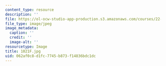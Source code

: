 ```yaml
---
content_type: resource
description: ''
file: https://ol-ocw-studio-app-production.s3.amazonaws.com/courses/22-01-introduction-to-nuclear-engineering-and-ionizing-radiation-fall-2016/062af0c8d1fc7745b873f14836bdc1dc_1021F.jpg
file_type: image/jpeg
image_metadata:
  caption: ''
  credit: ''
  image-alt: ''
resourcetype: Image
title: 1021F.jpg
uid: 062af0c8-d1fc-7745-b873-f14836bdc1dc
---
```

